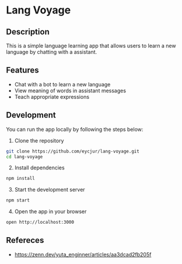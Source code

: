 # Lang Voyage
## Description

This is a simple language learning app that allows users to learn a new language by chatting with a assistant.

## Features

- Chat with a bot to learn a new language
- View meaning of words in assistant messages
- Teach appropriate expressions

## Development

You can run the app locally by following the steps below:

1. Clone the repository

```bash
git clone https://github.com/eycjur/lang-voyage.git
cd lang-voyage
```

2. Install dependencies

```bash
npm install
```

3. Start the development server

```bash
npm start
```

4. Open the app in your browser

```bash
open http://localhost:3000
```

## Refereces

-   https://zenn.dev/yuta_enginner/articles/aa3dcad2fb205f
